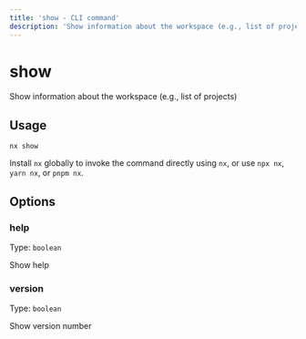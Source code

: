 ```yaml
---
title: 'show - CLI command'
description: 'Show information about the workspace (e.g., list of projects)'
---
```


# show

Show information about the workspace (e.g., list of projects)

## Usage

```shell
nx show
```

Install `nx` globally to invoke the command directly using `nx`, or use `npx nx`, `yarn nx`, or `pnpm nx`.

## Options

### help

Type: `boolean`

Show help

### version

Type: `boolean`

Show version number
